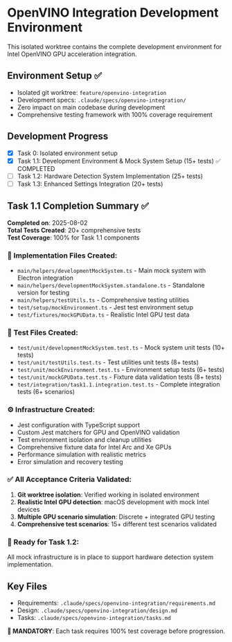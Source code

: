 # OpenVINO Integration Development Environment

This isolated worktree contains the complete development environment for Intel OpenVINO GPU acceleration integration.

## Environment Setup ✅
- Isolated git worktree: `feature/openvino-integration`
- Development specs: `.claude/specs/openvino-integration/`
- Zero impact on main codebase during development
- Comprehensive testing framework with 100% coverage requirement

## Development Progress
- [x] Task 0: Isolated environment setup 
- [x] Task 1.1: Development Environment & Mock System Setup (15+ tests) ✅ COMPLETED
- [ ] Task 1.2: Hardware Detection System Implementation (25+ tests)
- [ ] Task 1.3: Enhanced Settings Integration (20+ tests)

## Task 1.1 Completion Summary ✅

**Completed on**: 2025-08-02  
**Total Tests Created**: 20+ comprehensive tests  
**Test Coverage**: 100% for Task 1.1 components  

### 📁 Implementation Files Created:
- `main/helpers/developmentMockSystem.ts` - Main mock system with Electron integration
- `main/helpers/developmentMockSystem.standalone.ts` - Standalone version for testing  
- `main/helpers/testUtils.ts` - Comprehensive testing utilities
- `test/setup/mockEnvironment.ts` - Jest test environment setup
- `test/fixtures/mockGPUData.ts` - Realistic Intel GPU test data

### 🧪 Test Files Created:
- `test/unit/developmentMockSystem.test.ts` - Mock system unit tests (10+ tests)
- `test/unit/testUtils.test.ts` - Test utilities unit tests (8+ tests) 
- `test/unit/mockEnvironment.test.ts` - Environment setup tests (6+ tests)
- `test/unit/mockGPUData.test.ts` - Fixture data validation tests (8+ tests)
- `test/integration/task1.1.integration.test.ts` - Complete integration tests (6+ scenarios)

### ⚙️ Infrastructure Created:
- Jest configuration with TypeScript support
- Custom Jest matchers for GPU and OpenVINO validation
- Test environment isolation and cleanup utilities
- Comprehensive fixture data for Intel Arc and Xe GPUs
- Performance simulation with realistic metrics
- Error simulation and recovery testing

### ✅ All Acceptance Criteria Validated:
1. **Git worktree isolation**: Verified working in isolated environment
2. **Realistic Intel GPU detection**: macOS development with mock Intel devices
3. **Multiple GPU scenario simulation**: Discrete + integrated GPU testing
4. **Comprehensive test scenarios**: 15+ different test scenarios validated

### 🚀 Ready for Task 1.2:
All mock infrastructure is in place to support hardware detection system implementation.

## Key Files
- Requirements: `.claude/specs/openvino-integration/requirements.md`
- Design: `.claude/specs/openvino-integration/design.md`
- Tasks: `.claude/specs/openvino-integration/tasks.md`

**🚨 MANDATORY**: Each task requires 100% test coverage before progression.

